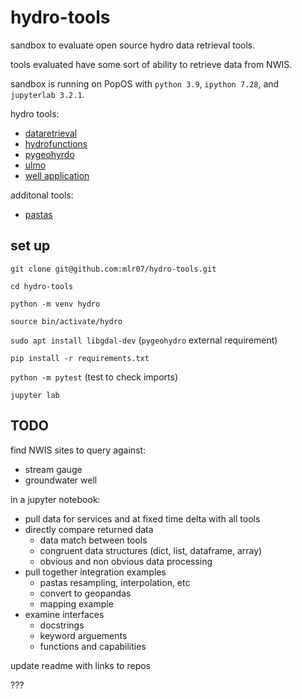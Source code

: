 # hydro-tools

sandbox to evaluate open source hydro data retrieval tools.

tools evaluated have some sort of ability to retrieve data from NWIS.

sandbox is running on PopOS with `python 3.9`, `ipython 7.28`, and `jupyterlab 3.2.1`.

hydro tools:
- [dataretrieval](https://github.com/USGS-python/dataretrieval)
- [hydrofunctions](https://github.com/mroberge/hydrofunctions)
- [pygeohyrdo](https://github.com/cheginit/pygeohydro)
- [ulmo](https://github.com/ulmo-dev/ulmo)
- [well application](https://github.com/utah-geological-survey/WellApplication)

additonal tools:
- [pastas](https://github.com/pastas/pastas)

## set up

`git clone git@github.com:mlr07/hydro-tools.git`

`cd hydro-tools`

`python -m venv hydro`

`source bin/activate/hydro`

`sudo apt install libgdal-dev` (`pygeohydro` external requirement)

`pip install -r requirements.txt`

`python -m pytest` (test to check imports)

`jupyter lab`

## TODO

find NWIS sites to query against:

- stream gauge
- groundwater well

in a jupyter notebook:

- pull data for services and at fixed time delta with all tools
- directly compare returned data
    - data match between tools
    - congruent data structures (dict, list, dataframe, array)
    - obvious and non obvious data processing
- pull together integration examples
    - pastas resampling, interpolation, etc
    - convert to geopandas
    - mapping example
- examine interfaces
    - docstrings
    - keyword arguements
    - functions and capabilities

update readme with links to repos

???


